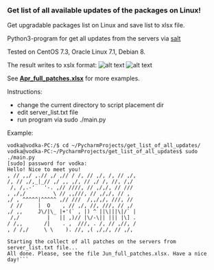 ### Get list of all available updates of the packages on Linux!

Get upgradable packages list on Linux and save list to xlsx file.

Python3-program for get all updates from the servers via [salt](https://github.com/saltstack/salt)

Tested on CentOS 7.3, Oracle Linux 7.1, Debian 8.

The result writes to xslx format:
![alt text](https://github.com/4815162342lost/get_all_updates_list_via_salt/blob/master/Screenshot%20from%202017-03-19%2023-53-20.png)
![alt text](https://github.com/4815162342lost/get_all_updates_list_via_salt/blob/master/Screenshot%20from%202017-03-19%2023-53-26.png)

See [**Apr_full_patches.xlsx**](https://github.com/4815162342lost/get_all_updates_list_via_salt/blob/master/Apr_full_patches.xlsx)  for more examples.


Instructions:
- change the current directory to script placement dir
- edit server_list.txt file
- run program via sudo ./main.py

Example:
```vodka@vodka-PC: cd ~/PycharmProjects/get_list_of_all_updates/
vodka@vodka-PC:/$ cd ~/PycharmProjects/get_list_of_all_updates/
vodka@vodka-PC:~/PycharmProjects/get_list_of_all_updates$ sudo ./main.py 
[sudo] password for vodka: 
Hello! Nice to meet you!
, // ,,/ ,.// ,/ ,// / /, // ,/, /, // ,/,
/, // ,/,_|_// ,/ ,, ,/, // ,/ /, //, /,/
 /, /,.-'   '-. ,// ////, // ,/,/, // ///
, ,/,/         \ // ,,///, // ,/,/, // ,
,/ , ^^^^^|^^^^^ ,// ///  /,,/,/, ///, //
 / //     |  O    , // ,/, //, ///, // ,/
,/ ,,     J\/|\_ |+'(` , |) ^ ||\|||\|/` |
 /,/         |   || ,)// |\/-\|| ||| |\] .
/ /,,       /|    . ,  ///, . /, // ,//, /
, / /,/     \ \    ). //, ,( ,/,/, // ,/,

Starting the collect of all patches on the servers from server_list.txt file...
All done. Please, see the file Jun_full_patches.xlsx. Have a nice day!```
